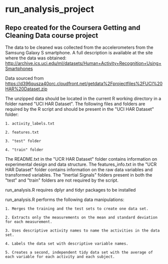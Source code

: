 # run_analysis_project
## Repo created for the Coursera Getting and Cleaning Data course project

The data to be cleaned was collected from the accelerometers from the Samsung Galaxy S smartphone. A full description is available at the site where the data was obtained:
http://archive.ics.uci.edu/ml/datasets/Human+Activity+Recognition+Using+Smartphones

Data sourced from https://d396qusza40orc.cloudfront.net/getdata%2Fprojectfiles%2FUCI%20HAR%20Dataset.zip

The unzipped data should be located in the current R working directory in a folder named "UCI HAR Dataset".
The following files and folders are required by the R script and should be present in the "UCI HAR Dataset" folder:

	1. activity_labels.txt
	
	2. features.txt
	
	3. "test" folder
	
	4. "train" folder

The README.txt in the "UCR HAR Dataset" folder contains information on experimental design and data structure.
The features_info.txt in the "UCR HAR Dataset" folder contains information on the raw data variables and transformed variables.
The "Inertial Signals" folders present in both the "test" and "train" folders are not required by the script.

run_analysis.R requires dplyr and tidyr packages to be installed

run_analysis.R performs the following data manipulations:

	1. Merges the training and the test sets to create one data set.
	
	2. Extracts only the measurements on the mean and standard deviation for each measurement. 
	
	3. Uses descriptive activity names to name the activities in the data set.
	
	4. Labels the data set with descriptive variable names. 
	
	5. Creates a second, independent tidy data set with the average of each variable for each activity and each subject.


